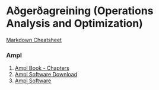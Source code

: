 # Aðgerðagreining (Operations Analysis and Optimization)

[Markdown Cheatsheet](https://github.com/adam-p/markdown-here/wiki/Markdown-Cheatsheet)

### Ampl
1. [Ampl Book - Chapters](https://ampl.com/resources/the-ampl-book/chapter-downloads/)
2. [Ampl Software Download](https://notendur.hi.is/~tpr/ampl/)
3. [Ampl Software](http://www.amplstudio.com/tutorials/index.htm)
